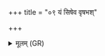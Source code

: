 +++
title = "०९ यं सिषेव वृषभश्"

+++
<details><summary>मूलम् (GR)</summary>

यं सिषेव वृषभश् चर्षणीणाम्  
इन्द्रो वज्रम् अहीना स्पर्धमानः ।  
येन वृत्रं मघवा संपिपेश  
तं नः प्र ब्रूहि यदि तं प्रवेत्थ ॥
</details>